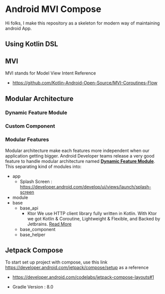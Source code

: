 # Android MVI Compose
Hi folks, I make this repository as a skeleton for modern way of maintaining android App. 

## Using Kotlin DSL

## MVI
MVI stands for Model View Intent
Reference 
* https://github.com/Kotlin-Android-Open-Source/MVI-Coroutines-Flow

## Modular Architecture
### Dynamic Feature Module
### Custom Component
### Modular Features
Modular architecture make each features more independent when our application getting bigger. Android Developer teams release 
a very good feature to handle modular architecture named 
<b><a href="https://developer.android.com/guide/playcore/feature-delivery">Dynamic Feature Module</a></b>.
This separating kind of modules into: 
* app
  * Splash Screen : https://developer.android.com/develop/ui/views/launch/splash-screen
* module
* base
  * base_api
    * Ktor 
      We use HTTP client library fully written in Kotlin. With Ktor we got Kotlin & Coroutine, Lightweight & Flexible, and Backed by Jetbrains.
      <a href="https://ktor.io">Read More</a>
  * base_component
  * base_helper

###
## Jetpack Compose
To start set up project with compose, use this link https://developer.android.com/jetpack/compose/setup as a reference
* https://developer.android.com/codelabs/jetpack-compose-layouts#1


* Gradle Version : 8.0
